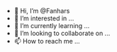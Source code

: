 - 👋 Hi, I’m @Fanhars
- 👀 I’m interested in ...
- 🌱 I’m currently learning ...
- 💞️ I’m looking to collaborate on ...
- 📫 How to reach me ...

<!---
Fanhars/Fanhars is a ✨ special ✨ repository because its `README.md` (this file) appears on your GitHub profile.
You can click the Preview link to take a look at your changes.
--->
